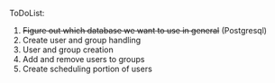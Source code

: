 ToDoList:
1. ~~Figure out which database we want to use in general~~ (Postgresql)
2. Create user and group handling
3. User and group creation
4. Add and remove users to groups
5. Create scheduling portion of users
